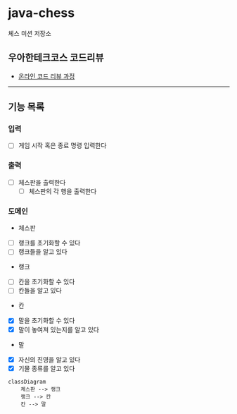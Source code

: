 # java-chess

체스 미션 저장소

## 우아한테크코스 코드리뷰

- [온라인 코드 리뷰 과정](https://github.com/woowacourse/woowacourse-docs/blob/master/maincourse/README.md)

---
## 기능 목록

### 입력
- [ ] 게임 시작 혹은 종료 명령 입력한다

### 출력
- [ ] 체스판을 출력한다
  - [ ] 체스판의 각 행을 출력한다

### 도메인

- 체스판
- [ ] 랭크를 초기화할 수 있다
- [ ] 랭크들을 알고 있다

- 랭크
- [ ] 칸을 초기화할 수 있다
- [ ] 칸들을 알고 있다

- 칸
- [x] 말을 초기화할 수 있다
- [x] 말이 놓여져 있는지를 알고 있다

- 말
- [x] 자신의 진영을 알고 있다
- [x] 기물 종류를 알고 있다

```mermaid
classDiagram
    체스판 --> 랭크
    랭크 --> 칸
    칸 --> 말
```
